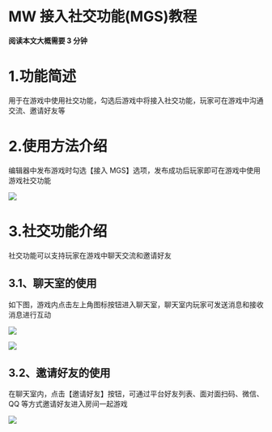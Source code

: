 # MW 接入社交功能(MGS)教程

<strong>阅读本文大概需要 3 分钟</strong>

# 1.功能简述

用于在游戏中使用社交功能，勾选后游戏中将接入社交功能，玩家可在游戏中沟通交流、邀请好友等

# 2.使用方法介绍

编辑器中发布游戏时勾选【接入 MGS】选项，发布成功后玩家即可在游戏中使用游戏社交功能

![](static/boxcnVp7UVSLsTicDZAyBgQayIh.png)

# 3.社交功能介绍

社交功能可以支持玩家在游戏中聊天交流和邀请好友

## 3.1、聊天室的使用

如下图，游戏内点击左上角图标按钮进入聊天室，聊天室内玩家可发送消息和接收消息进行互动

![](static/boxcnaIJvKUOrVdEPYRQqfF7hzg.png)

![](static/boxcndLZJGhOlGPY8GqD8RL7Zfe.jpg)

## 3.2、邀请好友的使用

在聊天室内，点击【邀请好友】按钮，可通过平台好友列表、面对面扫码、微信、QQ 等方式邀请好友进入房间一起游戏

![](static/boxcnHIW6GcAZzNdthVoK4qZDyf.png)
